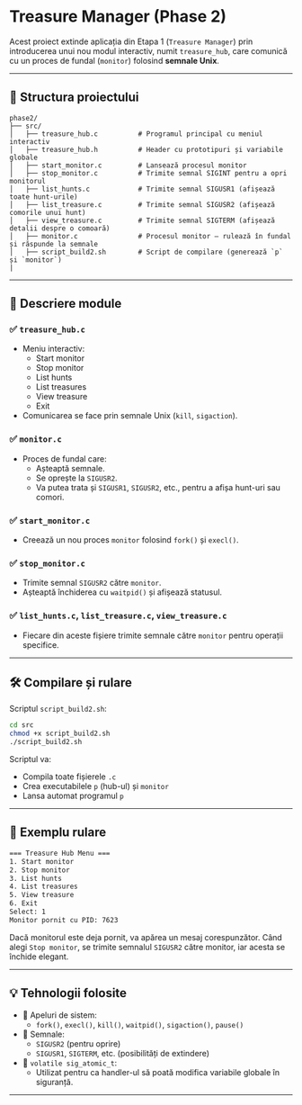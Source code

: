 # Treasure Manager (Phase 2)

Acest proiect extinde aplicația din Etapa 1 (`Treasure Manager`) prin introducerea unui nou modul interactiv, numit `treasure_hub`, care comunică cu un proces de fundal (`monitor`) folosind **semnale Unix**.

---

## 📁 Structura proiectului

```
phase2/
├── src/
│   ├── treasure_hub.c          # Programul principal cu meniul interactiv
│   ├── treasure_hub.h          # Header cu prototipuri și variabile globale
│   ├── start_monitor.c         # Lansează procesul monitor
│   ├── stop_monitor.c          # Trimite semnal SIGINT pentru a opri monitorul
│   ├── list_hunts.c            # Trimite semnal SIGUSR1 (afișează toate hunt-urile)
│   ├── list_treasure.c         # Trimite semnal SIGUSR2 (afișează comorile unui hunt)
│   ├── view_treasure.c         # Trimite semnal SIGTERM (afișează detalii despre o comoară)
│   ├── monitor.c               # Procesul monitor – rulează în fundal și răspunde la semnale
│   ├── script_build2.sh        # Script de compilare (generează `p` și `monitor`)
|
```

---

## 🔧 Descriere module

### ✅ `treasure_hub.c`
- Meniu interactiv:
  - Start monitor
  - Stop monitor
  - List hunts
  - List treasures
  - View treasure
  - Exit
- Comunicarea se face prin semnale Unix (`kill`, `sigaction`).

### ✅ `monitor.c`
- Proces de fundal care:
  - Așteaptă semnale.
  - Se oprește la `SIGUSR2`.
  - Va putea trata și `SIGUSR1`, `SIGUSR2`, etc., pentru a afișa hunt-uri sau comori.

### ✅ `start_monitor.c`
- Creează un nou proces `monitor` folosind `fork()` și `execl()`.

### ✅ `stop_monitor.c`
- Trimite semnal `SIGUSR2` către `monitor`.
- Așteaptă închiderea cu `waitpid()` și afișează statusul.

### ✅ `list_hunts.c`, `list_treasure.c`, `view_treasure.c`
- Fiecare din aceste fișiere trimite semnale către `monitor` pentru operații specifice.

---

## 🛠️ Compilare și rulare

Scriptul `script_build2.sh`:

```bash
cd src
chmod +x script_build2.sh
./script_build2.sh
```

Scriptul va:
- Compila toate fișierele `.c`
- Crea executabilele `p` (hub-ul) și `monitor`
- Lansa automat programul `p`

---

## 🧪 Exemplu rulare

```bash
=== Treasure Hub Menu ===
1. Start monitor
2. Stop monitor
3. List hunts
4. List treasures
5. View treasure
6. Exit
Select: 1
Monitor pornit cu PID: 7623
```

Dacă monitorul este deja pornit, va apărea un mesaj corespunzător.
Când alegi `Stop monitor`, se trimite semnalul `SIGUSR2` către monitor, iar acesta se închide elegant.

---

## 💡 Tehnologii folosite

- 📌 Apeluri de sistem:
  - `fork()`, `execl()`, `kill()`, `waitpid()`, `sigaction()`, `pause()`
- 📌 Semnale:
  - `SIGUSR2` (pentru oprire)
  - `SIGUSR1`, `SIGTERM`, etc. (posibilități de extindere)
- 📌 `volatile sig_atomic_t`:
  - Utilizat pentru ca handler-ul să poată modifica variabile globale în siguranță.

---

